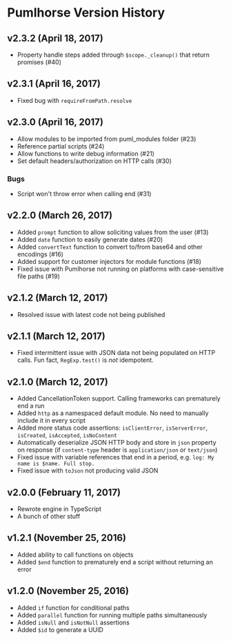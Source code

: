 # Pumlhorse Version History

## v2.3.2 (April 18, 2017)
* Property handle steps added through `$scope._cleanup()` that return promises (#40)

## v2.3.1 (April 16, 2017)
* Fixed bug with `requireFromPath.resolve`

## v2.3.0 (April 16, 2017)

* Allow modules to be imported from puml_modules folder (#23)
* Reference partial scripts (#24)
* Allow functions to write debug information (#21)
* Set default headers/authorization on HTTP calls (#30)

### Bugs

* Script won't throw error when calling end (#31)

## v2.2.0 (March 26, 2017)

* Added `prompt` function to allow soliciting values from the user (#13)
* Added `date` function to easily generate dates (#20)
* Added `convertText` function to convert to/from base64 and other encodings (#16)
* Added support for customer injectors for module functions (#18)
* Fixed issue with Pumlhorse not running on platforms with case-sensitive file paths (#19)

## v2.1.2 (March 12, 2017)

* Resolved issue with latest code not being published

## v2.1.1 (March 12, 2017)

* Fixed intermittent issue with JSON data not being populated on HTTP calls. Fun fact, `RegExp.test()` is _not_ idempotent.

## v2.1.0 (March 12, 2017)

* Added CancellationToken support. Calling frameworks can prematurely end a run
* Added `http` as a namespaced default module. No need to manually include it in every script
* Added more status code assertions: `isClientError`, `isServerError`, `isCreated`, `isAccepted`, `isNoContent`
* Automatically deserialize JSON HTTP body and store in `json` property on response (if `content-type` header is `application/json` or `text/json`)
* Fixed issue with variable references that end in a period, e.g. `log: My name is $name. Full stop.`
* Fixed issue with `toJson` not producing valid JSON

## v2.0.0 (February 11, 2017)

* Rewrote engine in TypeScript
* A bunch of other stuff

## v1.2.1 (November 25, 2016)

* Added ability to call functions on objects
* Added `$end` function to prematurely end a script without returning an error

## v1.2.0 (November 25, 2016)

* Added `if` function for conditional paths
* Added `parallel` function for running multiple paths simultaneously 
* Added `isNull` and `isNotNull` assertions
* Added `$id` to generate a UUID